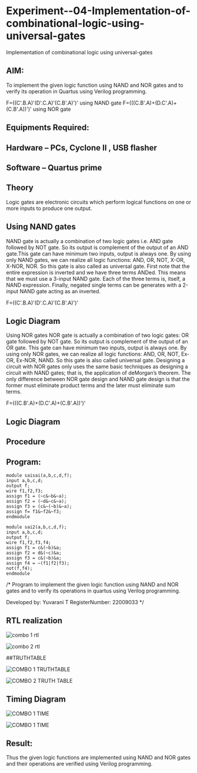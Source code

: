 # Experiment--04-Implementation-of-combinational-logic-using-universal-gates
Implementation of combinational logic using universal-gates
 
## AIM:
To implement the given logic function using NAND and NOR gates and to verify its operation in Quartus using Verilog programming.

F=((C'.B.A)'(D'.C.A)'(C.B'.A)')' using NAND gate
F=(((C.B'.A)+(D.C'.A)+(C.B'.A))')' using NOR gate
## Equipments Required:
## Hardware – PCs, Cyclone II , USB flasher
## Software – Quartus prime


## Theory
Logic gates are electronic circuits which perform logical functions on one or more inputs to produce one output. 

## Using NAND gates
NAND gate is actually a combination of two logic gates i.e. AND gate followed by NOT gate. So its output is complement of the output of an AND gate.This gate can have minimum two inputs, output is always one. By using only NAND gates, we can realize all logic functions: AND, OR, NOT, X-OR, X-NOR, NOR. So this gate is also called as universal gate. First note that the entire expression is inverted and we have three terms ANDed. This means that we must use a 3-input NAND gate. Each of the three terms is, itself, a NAND expression. Finally, negated single terms can be generates with a 2-input NAND gate acting as an inverted.

F=((C'.B.A)'(D'.C.A)'(C.B'.A)')'

## Logic Diagram

Using NOR gates
NOR gate is actually a combination of two logic gates: OR gate followed by NOT gate. So its output is complement of the output of an OR gate. This gate can have minimum two inputs, output is always one. By using only NOR gates, we can realize all logic functions: AND, OR, NOT, Ex-OR, Ex-NOR, NAND. So this gate is also called universal gate. Designing a circuit with NOR gates only uses the same basic techniques as designing a circuit with NAND gates; that is, the application of deMorgan’s theorem. The only difference between NOR gate design and NAND gate design is that the former must eliminate product terms and the later must eliminate sum terms.

F=(((C.B'.A)+(D.C'.A)+(C.B'.A))')'

## Logic Diagram
## Procedure
## Program:
```
module saisai(a,b,c,d,f);
input a,b,c,d;
output f;
wire f1,f2,f3;
assign f1 = (~c&~b&~a);
assign f2 = (~d&~c&~a);
assign f3 = (c&~(~b)&~a);
assign f= f1&~f2&~f3;
endmodule
```
```
module sai2(a,b,c,d,f);
input a,b,c,d;
output f;
wire f1,f2,f3,f4;
assign f1 = c&(~b)&a;
assign f2 = d&(~c)&a;
assign f3 = c&(~b)&a;
assign f4 = ~(f1|f2|f3);
not(f,f4);
endmodule
```
/*
Program to implement the given logic function using NAND and NOR gates and to verify its operations in quartus using Verilog programming.

Developed by: Yuvarani T 
RegisterNumber: 22009033 
*/
## RTL realization

![combo 1 rtl](https://user-images.githubusercontent.com/121418522/213451540-049a38d0-8eb1-4a2d-ba77-ec7cd2d92678.png)

![combo 2 rtl](https://user-images.githubusercontent.com/121418522/213451603-e7efda13-6ade-4503-aa64-f0604c51797d.png)

##TRUTHTABLE

![COMBO 1 TRUTHTABLE](https://user-images.githubusercontent.com/121418522/213452207-d1663688-5e63-4c77-9d44-fe392d38b064.png)

![COMBO 2 TRUTH TABLE](https://user-images.githubusercontent.com/121418522/213452257-f5d96366-5945-454b-bb2f-96458653c986.png)

## Timing Diagram

![COMBO 1 TIME](https://user-images.githubusercontent.com/121418522/213451719-94a861b7-30d4-47ce-a695-77dbc19d9d45.png)

![COMBO 1 TIME](https://user-images.githubusercontent.com/121418522/213451766-d7f05d3b-6b9c-40e7-b05f-7d92b46384eb.png)


## Result:
Thus the given logic functions are implemented using NAND and NOR gates and their operations are verified using Verilog programming.
